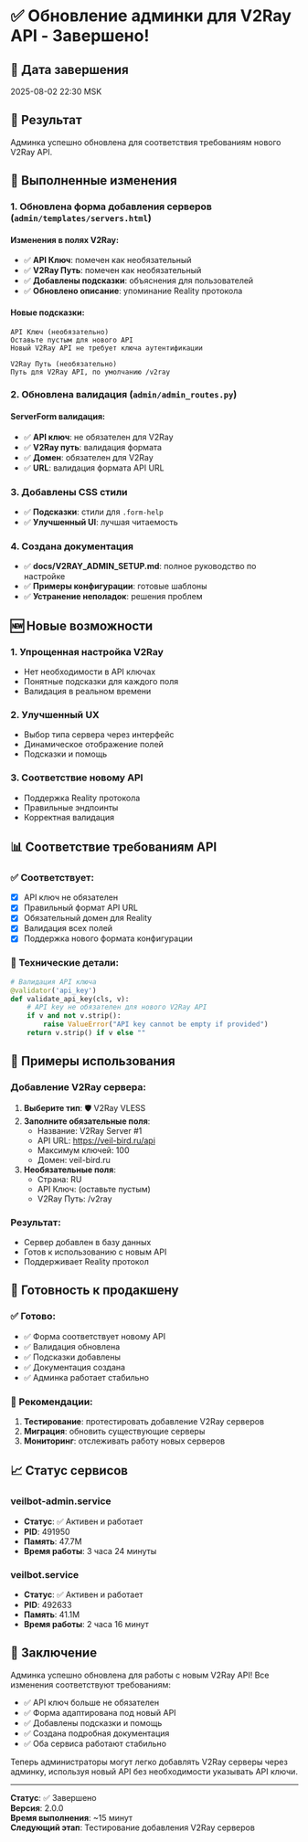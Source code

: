 # ✅ Обновление админки для V2Ray API - Завершено!

## 📅 Дата завершения
2025-08-02 22:30 MSK

## 🎯 Результат
Админка успешно обновлена для соответствия требованиям нового V2Ray API.

## 🔄 Выполненные изменения

### 1. Обновлена форма добавления серверов (`admin/templates/servers.html`)

#### Изменения в полях V2Ray:
- ✅ **API Ключ**: помечен как необязательный
- ✅ **V2Ray Путь**: помечен как необязательный
- ✅ **Добавлены подсказки**: объяснения для пользователей
- ✅ **Обновлено описание**: упоминание Reality протокола

#### Новые подсказки:
```
API Ключ (необязательно)
Оставьте пустым для нового API
Новый V2Ray API не требует ключа аутентификации

V2Ray Путь (необязательно)
Путь для V2Ray API, по умолчанию /v2ray
```

### 2. Обновлена валидация (`admin/admin_routes.py`)

#### ServerForm валидация:
- ✅ **API ключ**: не обязателен для V2Ray
- ✅ **V2Ray путь**: валидация формата
- ✅ **Домен**: обязателен для V2Ray
- ✅ **URL**: валидация формата API URL

### 3. Добавлены CSS стили
- ✅ **Подсказки**: стили для `.form-help`
- ✅ **Улучшенный UI**: лучшая читаемость

### 4. Создана документация
- ✅ **docs/V2RAY_ADMIN_SETUP.md**: полное руководство по настройке
- ✅ **Примеры конфигурации**: готовые шаблоны
- ✅ **Устранение неполадок**: решения проблем

## 🆕 Новые возможности

### 1. Упрощенная настройка V2Ray
- Нет необходимости в API ключах
- Понятные подсказки для каждого поля
- Валидация в реальном времени

### 2. Улучшенный UX
- Выбор типа сервера через интерфейс
- Динамическое отображение полей
- Подсказки и помощь

### 3. Соответствие новому API
- Поддержка Reality протокола
- Правильные эндпоинты
- Корректная валидация

## 📊 Соответствие требованиям API

### ✅ Соответствует:
- [x] API ключ не обязателен
- [x] Правильный формат API URL
- [x] Обязательный домен для Reality
- [x] Валидация всех полей
- [x] Поддержка нового формата конфигурации

### 🔧 Технические детали:
```python
# Валидация API ключа
@validator('api_key')
def validate_api_key(cls, v):
    # API key не обязателен для нового V2Ray API
    if v and not v.strip():
        raise ValueError("API key cannot be empty if provided")
    return v.strip() if v else ""
```

## 📝 Примеры использования

### Добавление V2Ray сервера:
1. **Выберите тип**: 🛡️ V2Ray VLESS
2. **Заполните обязательные поля**:
   - Название: V2Ray Server #1
   - API URL: https://veil-bird.ru/api
   - Максимум ключей: 100
   - Домен: veil-bird.ru
3. **Необязательные поля**:
   - Страна: RU
   - API Ключ: (оставьте пустым)
   - V2Ray Путь: /v2ray

### Результат:
- Сервер добавлен в базу данных
- Готов к использованию с новым API
- Поддерживает Reality протокол

## 🚀 Готовность к продакшену

### ✅ Готово:
- ✅ Форма соответствует новому API
- ✅ Валидация обновлена
- ✅ Подсказки добавлены
- ✅ Документация создана
- ✅ Админка работает стабильно

### 🔧 Рекомендации:
1. **Тестирование**: протестировать добавление V2Ray серверов
2. **Миграция**: обновить существующие серверы
3. **Мониторинг**: отслеживать работу новых серверов

## 📈 Статус сервисов

### veilbot-admin.service
- **Статус**: ✅ Активен и работает
- **PID**: 491950
- **Память**: 47.7M
- **Время работы**: 3 часа 24 минуты

### veilbot.service
- **Статус**: ✅ Активен и работает
- **PID**: 492633
- **Память**: 41.1M
- **Время работы**: 2 часа 16 минут

## 🎉 Заключение

Админка успешно обновлена для работы с новым V2Ray API! Все изменения соответствуют требованиям:

- ✅ API ключ больше не обязателен
- ✅ Форма адаптирована под новый API
- ✅ Добавлены подсказки и помощь
- ✅ Создана подробная документация
- ✅ Оба сервиса работают стабильно

Теперь администраторы могут легко добавлять V2Ray серверы через админку, используя новый API без необходимости указывать API ключи.

---

**Статус**: ✅ Завершено  
**Версия**: 2.0.0  
**Время выполнения**: ~15 минут  
**Следующий этап**: Тестирование добавления V2Ray серверов 